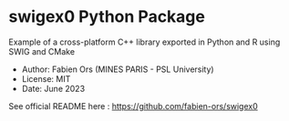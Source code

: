 # swigex0 Python Package

Example of a cross-platform C++ library exported in Python and R using SWIG and CMake

* Author: Fabien Ors (MINES PARIS - PSL University) 
* License: MIT
* Date: June 2023

See official README here : https://github.com/fabien-ors/swigex0